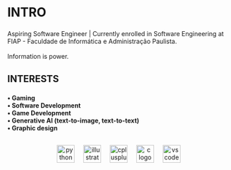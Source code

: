 <link rel="preconnect" href="https://fonts.googleapis.com">
<link rel="preconnect" href="https://fonts.gstatic.com" crossorigin>
<link href="https://fonts.googleapis.com/css2?family=Comfortaa:wght@300..700&display=swap" rel="stylesheet">

<h1 align="left" style="font-family: "Comfortaa", sans-serif">INTRO</h1>

###

<p align="left">Aspiring Software Engineer | Currently enrolled in Software Engineering at FIAP - Faculdade de Informática e Administração Paulista. <br><br>Information is power.</p>

###

<h2 align="left">INTERESTS</h2>

###

<h4 align="left">• Gaming<br>• Software Development<br>• Game Development<br>• Generative AI (text-to-image, text-to-text)<br>• Graphic design</h4>

###

<h2 align="left"></h2>

###

<div align="center">
  <img src="https://cdn.jsdelivr.net/gh/devicons/devicon/icons/python/python-original.svg" height="40" alt="python logo"  />
  <img width="12" />
  <img src="https://cdn.jsdelivr.net/gh/devicons/devicon/icons/illustrator/illustrator-plain.svg" height="40" alt="illustrator logo"  />
  <img width="12" />
  <img src="https://cdn.jsdelivr.net/gh/devicons/devicon/icons/cplusplus/cplusplus-original.svg" height="40" alt="cplusplus logo"  />
  <img width="12" />
  <img src="https://cdn.jsdelivr.net/gh/devicons/devicon/icons/c/c-original.svg" height="40" alt="c logo"  />
  <img width="12" />
  <img src="https://cdn.jsdelivr.net/gh/devicons/devicon/icons/vscode/vscode-original.svg" height="40" alt="vscode logo"  />
</div>

###
